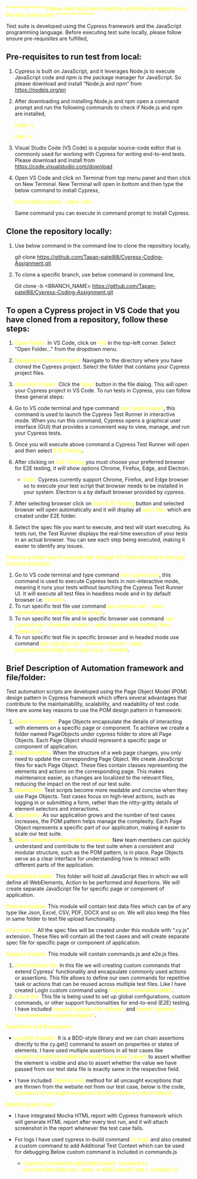 <font color="yellow">*************** Please read document carefully and follow all steps to run the test suite locally ***************</font>

Test suite is developed using the Cypress framework and the JavaScript programming language. Before executing test suite locally, please follow ensure pre-requisites are fulfilled,

## Pre-requisites to run test from local:
1) Cypress is built on JavaScript, and it leverages Node.js to execute JavaScript code and npm is the package manager for JavaScript. So please download and install “Node.js and npm” from https://nodejs.org/en
2) After downloading and installing Node.js and npm open a command prompt and run the following commands to check if Node.js and npm are installed, 

	 <font color="yellow">node -v</font>

     <font color="yellow">npm -v</font>
3) Visual Studio Code (VS Code) is a popular source-code editor that is commonly used for working with Cypress for writing end-to-end tests. Please download and install from https://code.visualstudio.com/download
4) Open VS Code and click on Terminal from top menu panel and then click on New Terminal. New Terminal will open in bottom and then type the below command to install Cypress,

   <font color="yellow"> npm install cypress --save -dev </font>
	
    Same command you can execute in command prompt to install Cypress.

## Clone the repository locally:
1)	Use below command in the command line to clone the repository locally,

	git clone https://github.com/Tapan-patel88/Cypress-Coding-Assignment.git
2)	To clone a specific branch, use below command in command line,

	Git clone -b <BRANCH_NAME> https://github.com/Tapan-patel88/Cypress-Coding-Assignment.git
## To open a Cypress project in VS Code that you have cloned from a repository, follow these steps:
1)	<font color="yellow">Open Folder:</font> In VS Code, click on <font color="yellow">File</font> in the top-left corner. Select "Open Folder..." from the dropdown menu.
2)	<font color="yellow">Navigate to Cloned Project:</font> Navigate to the directory where you have cloned the Cypress project. Select the folder that contains your Cypress project files.
3)	<font color="yellow">Open the Project:</font> Click the <font color="yellow">Open </font> button in the file dialog. This will open your Cypress project in VS Code.
To run tests in Cypress, you can follow these general steps:
4)	Go to VS code terminal and type command <font color="yellow">npx cypress open</font>, this command is used to launch the Cypress Test Runner in interactive mode. When you run this command, Cypress opens a graphical user interface (GUI) that provides a convenient way to view, manage, and run your Cypress tests.
5)	Once you will execute above command a Cypress Test Runner will open and then select <font color="yellow">E2E Testing</font>.
6)	After clicking on <font color="yellow">E2E Testing</font> you must choose your preferred browser for E2E testing, it will show options Chrome, Firefox, Edge, and Electron. 
      
    - <font color="yellow">Note:</font> Cypress currently support Chrome, Firefox, and Edge browser so to execute your test script that browser needs to be installed in your system. Electron is a by default browser provided by cypress.
7)	After selecting browser click on <font color="yellow">Start E2E Testing</font> button and selected browser will open automatically and it will display all <font color="yellow">spec files</font> which are created under E2E folder.
8)	Select the spec file you want to execute, and test will start executing. As tests run, the Test Runner displays the real-time execution of your tests in an actual browser. You can see each step being executed, making it easier to identify any issues.

<font color="yellow">There is another way to execute test through VS Code terminal or through Command prompt,</font>
1)	Go to VS code terminal and type command <font color="yellow">npx cypress run</font>, this command is used to execute Cypress tests in non-interactive mode, meaning it runs your tests without launching the Cypress Test Runner UI. It will execute all test files in headless mode and in by default browser i.e. <font color="yellow">Electron</font>.
2)	To run specific test file use command <font color="yellow">npx cypress run  --spec cypress\e2e\coding-Test-Login.cy.js</font>.
3)	To run specific test file and in specific browser use command <font color="yellow">npx cypress run --browser chrome --spec cypress\e2e\coding-Test-Login.cy.js</font>.
4)	To run specific test file in specific browser and in headed mode use command <font color="yellow">npx cypress run --browser chrome --spec cypress\e2e\coding-Test-Login.cy.js --headed</font>.

## Brief Description of Automation framework and file/folder:

Test automation scripts are developed using the Page Object Model (POM) design pattern in Cypress framework which offers several advantages that contribute to the maintainability, scalability, and readability of test code. Here are some key reasons to use the POM design pattern in framework:
1)	<font color="yellow">Code Reusability:</font> Page Objects encapsulate the details of interacting with elements on a specific page or component. To achieve we create a folder named PageObjects under cypress folder to store all Page Objects. Each Page Object should represent a specific page or component of application.
2)	<font color="yellow">Maintainability:</font> When the structure of a web page changes, you only need to update the corresponding Page Object. We create JavaScript files for each Page Object. These files contain classes representing the elements and actions on the corresponding page. This makes maintenance easier, as changes are localized to the relevant files, reducing the impact on the rest of our test suite.
3)	<font color="yellow">Readability:</font> Test scripts become more readable and concise when they use Page Objects. Test cases focus on high-level actions, such as logging in or submitting a form, rather than the nitty-gritty details of element selectors and interactions.
4)	<font color="yellow">Scalability:</font> As our application grows and the number of test cases increases, the POM pattern helps manage the complexity. Each Page Object represents a specific part of our application, making it easier to scale our test suite.
5)	<font color="yellow">Easier Adoption of New QA Developers:</font> New team members can quickly understand and contribute to the test suite when a consistent and modular structure, such as the POM pattern, is in place. Page Objects serve as a clear interface for understanding how to interact with different parts of the application.

<font color="yellow">PageObjects folder:</font> This folder will hold all JavaScript files in which we will define all WebElements, Action to be performed and Assertions. We will create separate JavaScript file for specific page or component of application.

<font color="yellow">Fixtures module:</font> This module will contain test data files which can be of any type like Json, Excel, CSV, PDF, DOCX and so on. We will also keep the files in same folder to test file upload functionality. 

<font color="yellow">e2e module:</font> All the spec files will be created under this module with “.cy.js” extension. These files will contain all the test cases and will create separate spec file for specific page or component of application.

<font color="yellow">Support module:</font> This module will contain commands.js and e2e.js files.
1)	<font color="yellow">Commands.js file:</font> In this file we will creating custom commands that extend Cypress' functionality and encapsulate commonly used actions or assertions. This file allows to define our own commands for repetitive task or actions that can be reused across multiple test files. Like I have created Login custom command using <font color="yellow">Cypress.Commands.add()</font>.
2)	<font color="yellow">E2e.js file:</font> This file is being used to set up global configurations, custom commands, or other support functionalities for end-to-end (E2E) testing. I have included <font color="yellow">require('cypress-file-upload') </font>and <font color="yellow">import 'cypress-mochawesome-reporter/register'</font>.

<font color="yellow">Assertions and Exceptions:</font> 

- 	<font color="yellow">cy.get().should():</font> It is a BDD-style library and we can chain assertions directly to the cy.get() command to assert on properties or states of elements. I have used multiple assertions in all test cases like <font color="yellow">cy.get().should(‘be.visible’).should(‘have.value’,’value’)</font> to assert whether the element is visible and also to assert whether the value we have passed from our test data file is exactly same in the respective field.

- I have included <font color="yellow">Cypress.on()</font> method for all uncaught exceptions that are thrown from the website not from our test case, below is the code, 
<font color="yellow">  Cypress.on('uncaught:exception',(err,Runnable)=>{
    return false
}) </font>

<font color="yellow">Reporting and Logs:</font>

- I have integrated Mocha HTML report with Cypress framework which will generate HTML report after every test run, and it will attach screenshot in the report whenever the test case fails.

- For logs I have used cypress in-build command <font color="yellow">cy.log()</font> and also created a custom command to add Additional Test Context which can be used for debugging.Below custom command is included in commands.js
   - <font color="yellow"> Cypress.Commands.add('addContext', (context)=>{
    cy.once('test:after:run', (test) => addContext({ test }, context))
}) </font>

  
